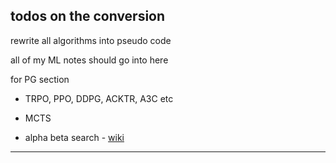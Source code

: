 
## todos on the conversion
rewrite all algorithms into pseudo code

all of my ML notes should go into here


for PG section
- TRPO, PPO, DDPG, ACKTR, A3C etc

- MCTS 
- alpha beta search - [wiki](https://en.wikipedia.org/wiki/Alpha%E2%80%93beta_pruning)

---
